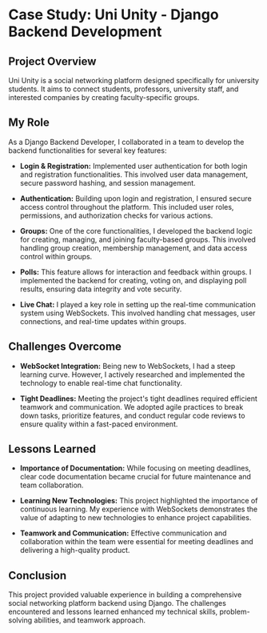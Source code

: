 # Case Study: Uni Unity - Django Backend Development

## Project Overview

Uni Unity is a social networking platform designed specifically for university students. It aims to connect students, professors, university staff, and interested companies by creating faculty-specific groups.

## My Role

As a Django Backend Developer, I collaborated in a team to develop the backend functionalities for several key features:

- **Login & Registration:** Implemented user authentication for both login and registration functionalities. This involved user data management, secure password hashing, and session management.
  
- **Authentication:** Building upon login and registration, I ensured secure access control throughout the platform. This included user roles, permissions, and authorization checks for various actions.
  
- **Groups:** One of the core functionalities, I developed the backend logic for creating, managing, and joining faculty-based groups. This involved handling group creation, membership management, and data access control within groups.
  
- **Polls:** This feature allows for interaction and feedback within groups. I implemented the backend for creating, voting on, and displaying poll results, ensuring data integrity and vote security.
  
- **Live Chat:** I played a key role in setting up the real-time communication system using WebSockets. This involved handling chat messages, user connections, and real-time updates within groups.

## Challenges Overcome

- **WebSocket Integration:** Being new to WebSockets, I had a steep learning curve. However, I actively researched and implemented the technology to enable real-time chat functionality.
  
- **Tight Deadlines:** Meeting the project's tight deadlines required efficient teamwork and communication. We adopted agile practices to break down tasks, prioritize features, and conduct regular code reviews to ensure quality within a fast-paced environment.
  
## Lessons Learned

- **Importance of Documentation:** While focusing on meeting deadlines, clear code documentation became crucial for future maintenance and team collaboration.
  
- **Learning New Technologies:** This project highlighted the importance of continuous learning. My experience with WebSockets demonstrates the value of adapting to new technologies to enhance project capabilities.
  
- **Teamwork and Communication:** Effective communication and collaboration within the team were essential for meeting deadlines and delivering a high-quality product.

## Conclusion

This project provided valuable experience in building a comprehensive social networking platform backend using Django. The challenges encountered and lessons learned enhanced my technical skills, problem-solving abilities, and teamwork approach.

